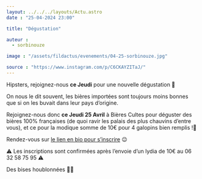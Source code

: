```yaml
---
layout: ../../../layouts/Actu.astro
date : "25-04-2024 23:00"

title: "Dégustation"

auteur :
  - sorbinouze

image : "/assets/fildactus/evenements/04-25-sorbinouze.jpg"

source : "https://www.instagram.com/p/C6CKAYZITaJ/"
---
```


Hipsters, rejoignez-nous __ce Jeudi__ pour une nouvelle dégustation 🌝

On nous le dit souvent, les bières importées sont toujours moins bonnes que si on les buvait dans leur pays d’origine.

Rejoignez-nous donc __ce Jeudi 25 Avril__ à Bières Cultes pour déguster des bières 100% françaises (de quoi ravir les palais des plus chauvins d’entre vous), et ce pour la modique somme de 10€ pour 4 galopins bien remplis !🍻

Rendez-vous sur [le lien en bio pour s’inscrire](https://docs.google.com/forms/d/e/1FAIpQLSeJDXilwzXy2beANwqMqS3DFTtdyY0HeEua--Tw5KjY3DnmrA/viewform) 😉

⚠️ Les inscriptions sont confirmées après l’envoie d’un lydia de 10€ au 06 32 58 75 95 ⚠️

Des bises houblonnées 🍻🍻